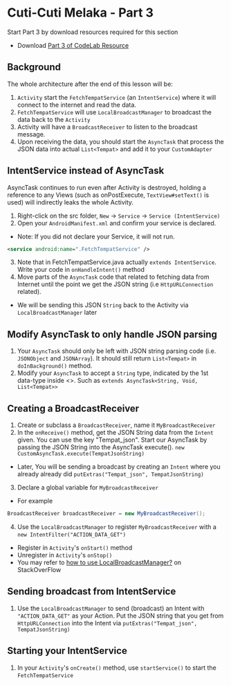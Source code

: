 # Cuti-Cuti Melaka - Part 3

Start Part 3 by download resources required for this section

  - Download [Part 3 of CodeLab Resource](https://github.com/andhie/Cuti-Cuti-Melaka/raw/master/CodeLab%20Resources/CodeLab%20-%20Part%203.zip)

## Background

The whole architecture after the end of this lesson will be:

  1. `Activity` start the `FetchTempatService` (an `IntentService`) where it will connect to the internet and read the data.
  2. `FetchTempatService` will use `LocalBroadcastManager` to broadcast the data back to the `Activity`
  3. Activity will have a `BroadcastReceiver` to listen to the broadcast message.
  4. Upon receiving the data, you should start the `AsyncTask` that process the JSON data into actual `List<Tempat>` and add it to your `CustomAdapter`

## IntentService instead of AsyncTask

AsyncTask continues to run even after Activity is destroyed, holding a reference to any Views (such as onPostExecute, `TextView#setText()` is used) will indirectly leaks the whole Activity.

1. Right-click on the src folder, `New` -> `Service` -> `Service (IntentService)`
2. Open your `AndroidManifest.xml` and confirm your service is declared.
  - Note: If you did not declare your Service, it will not run.
  ```xml
  <service android:name=".FetchTempatService" />
  ```
3. Note that in FetchTempatService.java actually `extends IntentService`. Write your code in `onHandleIntent()` method
4. Move parts of the `AsyncTask` code that related to fetching data from Internet until the point we get the JSON string (i.e `HttpURLConnection` related).
  - We will be sending this JSON `String` back to the Activity via `LocalBroadcastManager` later

## Modify AsyncTask to only handle JSON parsing

1. Your `AsyncTask` should only be left with JSON string parsing code (i.e. `JSONObject` and `JSONArray`). It should still return `List<Tempat>` in `doInBackground()` method.
2. Modify your `AsyncTask` to accept a `String` type, indicated by the 1st data-type inside <>. Such as `extends AsyncTask<String, Void, List<Tempat>>`

## Creating a BroadcastReceiver

1. Create or subclass a `BroadcastReceiver`, name it `MyBroadcastReceiver`
2. In the `onReceive()` method, get the JSON String data from the `Intent` given. You can use the key "Tempat_json". Start our AsyncTask by passing the JSON String into the AsyncTask execute().
`new CustomAsyncTask.execute(TempatJsonString)`
  - Later, You will be sending a broadcast by creating an `Intent` where you already already did `putExtras("Tempat_json", TempatJsonString)`
3. Declare a global variable for `MyBroadcastReceiver`
  - For example
  ```java
  BroadcastReceiver broadcastReceiver = new MyBroadcastReceiver();
  ```
4. Use the `LocalBroadcastManager` to register `MyBroadcastReceiver` with a `new IntentFilter("ACTION_DATA_GET")`
  - Register in `Activity`'s `onStart()` method
  - Unregister in `Activity`'s `onStop()`
  - You may refer to [how to use LocalBroadcastManager?](https://stackoverflow.com/questions/8802157/how-to-use-localbroadcastmanager) on StackOverFlow

## Sending broadcast from IntentService

1. Use the `LocalBroadcastManager` to send (broadcast) an Intent with `"ACTION_DATA_GET"` as your Action. Put the JSON string that you get from `HttpURLConnection` into the Intent via `putExtras("Tempat_json", TempatJsonString)`

## Starting your IntentService

1. In your `Activity`'s `onCreate()` method, use `startService()` to start the `FetchTempatService`
